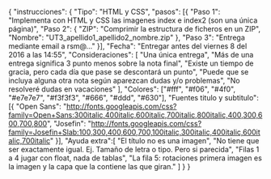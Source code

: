 {
	"instrucciones": {
		"Tipo": "HTML y CSS",
		"pasos": [{
			"Paso 1": "Implementa con HTML y CSS las imagenes index e index2 (son una única página)",
      "Paso 2": {
                "ZIP": "Comprimir la estructura de ficheros en un ZIP",
                "Nombre": "UT3_apellido1_apellido2_nombre.zip"
      },
			"Paso 3": "Entrega mediante email a rsm@..."
		}],
		"Fecha": "Entregar antes del viernes 8 del 2016 a las 14:55",
		"Consideraciones": [
			"Una única entrega",
			"Más de una entrega significa 3 punto menos sobre la nota final",
			"Existe un tiempo de gracia, pero cada día que pase se descontará un punto",
      "Puede que se incluya alguna otra nota según aparezcan dudas y/o problemas",
      "No resolveré dudas en vacaciones"
		],
		"Colores": ["#fff", "#f06", "#4f0", "#e7e7e7", "#f3f3f3", "#666", "#ddd", "#630"],
		"Fuentes titulo y subtitulo": [{
			"Open Sans": "http://fonts.googleapis.com/css?family=Open+Sans:300italic,400italic,600italic,700italic,800italic,400,300,600,700,800",
			"Josefin": "http://fonts.googleapis.com/css?family=Josefin+Slab:100,300,400,600,700,100italic,300italic,400italic,600italic,700italic"
		}],
    "Ayuda extra":[
      "El título no es una imagen",
      "No tiene que ser exactamente igual. Ej. Tamaño de letra o tipo. Pero si parecida",
      "Filas 1 a 4 jugar con float, nada de tablas",
      "La fila 5: rotaciones primera imagen es la imagen y la capa que la contiene las que giran."
    ]
	}
}
